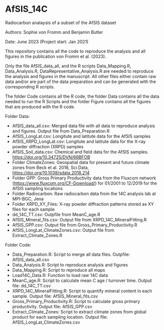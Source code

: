 # AfSIS_14C
Radiocarbon analaysis of a subset of the AfSIS dataset

Authors: Sophie von Fromm and Benjamin Butler

Date: June 2023 (Project start: Jan 2021)

This repository contains all the code to reproduce the analysis and all figures in the publication von Fromm et al. (2023).

Only the file AfSIS_data_all, and the R scripts Data_Mapping.R, Data_Analysis.R, DataRepresentative_Analysis.R are needed to reproduce the analysis and figures in the manuscript. All other files either contain raw data and/or are part of the data preparation and can be generated with the corresponding R scripts.

The folder Code contains all the R code, the folder Data contains all the data needed to run the R Scripts and the folder Figure contains all the figures that are produced with the R code.

Folder Data:
  - AfSIS_data_all.csv: Merged data file with all data to reproduce analysis and figures. Output file from Data_Preparation.R
  - AfSIS_LongLat.csv: Longitute and latitute data for the AfSIS samples
  - AfSIS_XRPD_LongLat.csv: Longitute and latitute data for the X-ray powder diffraction (XRPD) samples
  - AfSIS_Soil_data.csv: Chemical and field data for the AfSIS samples. https://doi.org/10.34725/DVN/66BFOB
  - Folder ClimateZones: Geospatial data for present and future climate zones from Beck et al. 2018, Sci Data, https://doi.org/10.1038/sdata.2018.214
  - Folder GPP: Gross Primary Productivity data from the Fluxcom network (https://www.fluxcom.org/CF-Download/) for 01/2001 to 12/2019 for the AfSIS sampling locations 
  - Folder Radiocarbon: Raw radiocarbon data from the 14C analysis lab at MPI-BGC, Jena
  - Folder XRPD_XY_Files: X-ray powder diffraction patterns stored as XY files for each sample
  - dd_14C_TT.csv: Outpfile from MeanC_age.R
  - AfSIS_Mineral_fits.csv: Output file from XRPD_14C_MineralFitting.R
  - AfSIS_GPP.csv: Output file from Gross_Primary_Productivity.R
  - AfSIS_LongLat_ClimateZones.csv: Output file from Extract_Climate_Zones.R

Folder Code:
  - Data_Preparation.R: Script to merge all data files. Outpfile: AfSIS_data_all.csv
  - Data_Analysis.R: Script to reproduce analysis and figures
  - Data_Mapping.R: Script to reproduce all maps
  - Load14C_Data.R: Function to load raw 14C data
  - MeanC_age.R: Script to calculate mean C age / turnover time. Output file: dd_14C_TT.csv
  - XRPD_14C_MineralFitting.R: Script to quantify mineral content in each sample. Output file: AfSIS_Mineral_fits.csv
  - Gross_Primary_Productivity.R: Script to calculate gross primary productivity. Output file: AfSIS_GPP.csv
  - Extract_Climate_Zones: Script to extract climate zones from global product for each sampling location. Output file: AfSIS_LongLat_ClimateZones.csv
